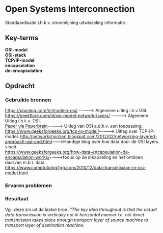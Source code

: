 # Open Systems Interconnection  
Standaardisatie i.h.k.v. stroomlijning uitwisseling informatie. 

## Key-terms
**OSI-model**  
**OSI-stack**   
**TCP/IP-model**  
**encapsulation**  
**de-encapsulation**  



## Opdracht
### Gebruikte bronnen
<https://ubunlog.com/nl/modelo-osi/>   -----> Algemene uitleg i.h.v OSI.  
 <https://geekflare.com/nl/osi-model-network-layers/>  -----> Algemene Uitleg i.h.k.v. OSI.  
 [Paper via Paperbrain](./01_Paper_OSI.pdf)-----> Uitleg van OSI a.d.h.v. een  toepassing.  
<https://www.geeksforgeeks.org/tcp-ip-model/>-----> Uitleg over TCP-IP-model.
<http://networkshorizon.blogspot.com/2012/02/networking-layered-approach-osi-and.html>--->Handige blog over hoe data door de OSI layers vloeit.  
<https://www.geeksforgeeks.org/how-data-encapsulation-de-encapsulation-works/>---->focus op de inkapseling en het ontdoen daarvan m.b.t. data.  
<https://www.comptutorkg2pg.com/2010/12/data-transmission-in-osi-model.html>

### Ervaren problemen


### Resultaat
Vgl. deze zin uit de laatse bron: *"The key idea throughout is that the actual data transmission is vertically not in horizontal manner i.e. not direct transmission takes place through transport layer of source machine to transport layer of destination machine.*
